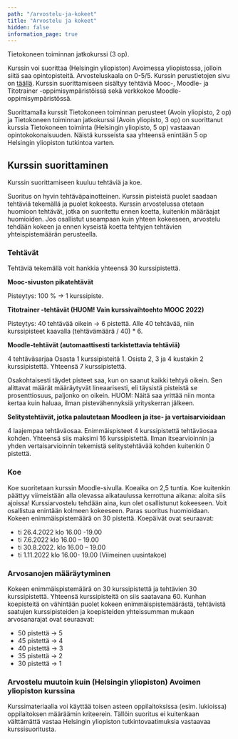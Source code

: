 ```yaml
---
path: "/arvostelu-ja-kokeet"
title: "Arvostelu ja kokeet"
hidden: false
information_page: true
---
```



Tietokoneen toiminnan jatkokurssi (3 op).

Kurssin voi suorittaa (Helsingin yliopiston) Avoimessa yliopistossa, jolloin siitä saa opintopisteitä. Arvosteluskaala on 0-5/5. Kurssin perustietojen sivu on [täällä](https://studies.helsinki.fi/opintotarjonta/cur/otm-a7b105c5-a2e2-4d94-9db5-5c3956bdac5a/_Tietokoneen_toiminnan_jatkokurssi_). Kurssin suorittamiseen sisältyy tehtäviä Mooc-, Moodle- ja Titotrainer -oppimisympäristöissä sekä verkkokoe Moodle-oppimisympäristössä.

Suorittamalla kurssit Tietokoneen toiminnan perusteet (Avoin yliopisto, 2 op) ja Tietokoneen toiminnan jatkokurssi (Avoin yliopisto, 3 op) on suorittanut kurssia Tietokoneen toiminta (Helsingin yliopisto, 5 op) vastaavan opintokokonaisuuden. Näistä kursseista saa yhteensä enintään 5 op Helsingin yliopiston tutkintoa varten.

## Kurssin suorittaminen
Kurssin suorittamiseen kuuluu tehtäviä ja koe.

Suoritus on hyvin tehtäväpainotteinen. Kurssin pisteistä puolet saadaan tehtäviä tekemällä ja puolet kokeesta. Kurssin arvostelussa otetaan huomioon tehtävät, jotka on suoritettu ennen koetta, kuitenkin määräajat huomioiden. Jos osallistut useampaan kuin yhteen kokeeseen, arvostelu tehdään kokeen ja ennen kyseistä koetta tehtyjen tehtävien yhteispistemäärän perusteella.

### Tehtävät
Tehtäviä tekemällä voit hankkia yhteensä 30 kurssipistettä.

**Mooc-sivuston pikatehtävät**

Pisteytys: 100 % -> 1 kurssipiste.

**Titotrainer -tehtävät (HUOM! Vain kurssivaihtoehto MOOC 2022)**

Pisteytys: 40 tehtävää oikein -> 6 pistettä. Alle 40 tehtävää, niin kurssipisteet kaavalla (tehtävämäärä / 40) * 6.

**Moodle-tehtävät (automaattisesti tarkistettavia tehtäviä)**

4 tehtäväsarjaa
Osasta 1 kurssipisteitä 1.
Osista 2, 3 ja 4 kustakin 2 kurssipistettä.
Yhteensä 7 kurssipistettä.

Osakohtaisesti täydet pisteet saa, kun on saanut kaikki tehtyä oikein. Sen alittavat määrät määräytyvät lineaarisesti, eli täysistä pisteistä se prosenttiosuus, paljonko on oikein. HUOM: Näitä saa yrittää niin monta kertaa kuin haluaa, ilman pistevähennyksiä yrityskerran jälkeen.

**Selitystehtävät, jotka palautetaan Moodleen ja itse- ja vertaisarvioidaan**

4 laajempaa tehtäväosaa. Enimmäispisteet 4 kurssipistettä tehtäväosaa kohden. Yhteensä siis maksimi 16 kurssipistettä.
Ilman itsearvioinnin ja yhden vertaisarvioinnin tekemistä selitystehtävää kohden kuitenkin 0 pistettä.

### Koe

Koe suoritetaan kurssin Moodle-sivulla. Koeaika on 2,5 tuntia. Koe kuitenkin päättyy viimeistään alla olevassa aikataulussa kerrottuna aikana: aloita siis ajoissa! Kurssiarvostelu tehdään aina, kun olet osallistunut kokeeseen. Voit osallistua enintään kolmeen kokeeseen. Paras suoritus huomioidaan. Kokeen enimmäispistemäärä on 30 pistettä. Koepäivät ovat seuraavat:

- ti 26.4.2022 klo 16.00 -19.00
- ti 7.6.2022 klo 16.00 – 19.00
- ti 30.8.2022. klo 16.00 – 19.00
- ti 1.11.2022 klo 16.00- 19.00 (Viimeinen uusintakoe)

### Arvosanojen määräytyminen

Kokeen enimmäispistemäärä on 30 kurssipistettä ja tehtävien 30 kurssipistettä. Yhteensä kurssipisteitä on siis saatavana 60. Kunhan koepisteitä on vähintään puolet kokeen enimmäispistemäärästä, tehtävistä saatujen kurssipisteiden ja koepisteiden yhteissumman mukaan arvosanarajat ovat seuraavat:

- 50 pistettä -> 5  
- 45 pistettä -> 4  
- 40 pistettä -> 3  
- 35 pistettä -> 2  
- 30 pistettä -> 1  


### Arvostelu muutoin kuin (Helsingin yliopiston) Avoimen yliopiston kurssina
Kurssimateriaalia voi käyttää toisen asteen oppilaitoksissa (esim. lukioissa) oppilaitoksen määräämin kriteerein. Tällöin suoritus ei kuitenkaan välttämättä vastaa Helsingin yliopiston tutkintovaatimuksia vastaavaa kurssisuoritusta.


